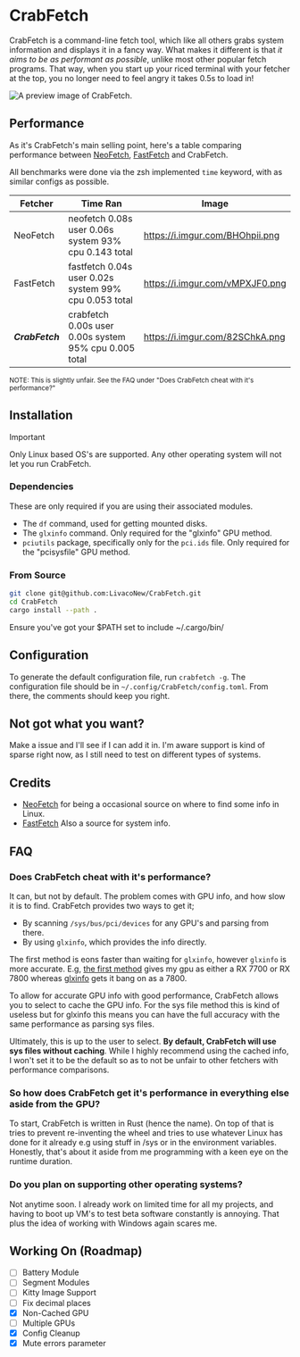 # CrabFetch
CrabFetch is a command-line fetch tool, which like all others grabs system information and displays it in a fancy way. What makes it different is that _it aims to be as performant as possible_, unlike most other popular fetch programs. That way, when you start up your riced terminal with your fetcher at the top, you no longer need to feel angry it takes 0.5s to load in!

![A preview image of CrabFetch.](https://i.imgur.com/sP5cgm2.png)


## Performance
As it's CrabFetch's main selling point, here's a table comparing performance between [NeoFetch](https://github.com/dylanaraps/neofetch), [FastFetch](https://github.com/fastfetch-cli/fastfetch) and CrabFetch.

All benchmarks were done via the zsh implemented `time` keyword, with as similar configs as possible.

| **Fetcher**     | **Time Ran**                                           | **Image**                       |
| --------------- | ------------------------------------------------------ | ------------------------------- |
| NeoFetch        | neofetch  0.08s user 0.06s system 93% cpu 0.143 total  | https://i.imgur.com/BHOhpii.png |
| FastFetch       | fastfetch  0.04s user 0.02s system 99% cpu 0.053 total | https://i.imgur.com/vMPXJF0.png |
| ***CrabFetch*** | crabfetch  0.00s user 0.00s system 95% cpu 0.005 total | https://i.imgur.com/82SChkA.png |

<sub>NOTE: This is slightly unfair. See the FAQ under "Does CrabFetch cheat with it's performance?"</sub>


## Installation
> [!IMPORTANT]
> Only Linux based OS's are supported. Any other operating system will not let you run CrabFetch.

### Dependencies
These are only required if you are using their associated modules.
- The `df` command, used for getting mounted disks.
- The `glxinfo` command. Only required for the "glxinfo" GPU method.
- `pciutils` package, specifically only for the `pci.ids` file. Only required for the "pcisysfile" GPU method.

### From Source
```sh
git clone git@github.com:LivacoNew/CrabFetch.git
cd CrabFetch
cargo install --path .
```
Ensure you've got your $PATH set to include ~/.cargo/bin/


## Configuration
To generate the default configuration file, run `crabfetch -g`.
The configuration file should be in `~/.config/CrabFetch/config.toml`. From there, the comments should keep you right.


## Not got what you want?
Make a issue and I'll see if I can add it in. I'm aware support is kind of sparse right now, as I still need to test on different types of systems.


## Credits
- [NeoFetch](https://github.com/dylanaraps/neofetch) for being a occasional source on where to find some info in Linux.
- [FastFetch](https://github.com/fastfetch-cli/fastfetch) Also a source for system info.


## FAQ
### Does CrabFetch cheat with it's performance?
It can, but not by default. The problem comes with GPU info, and how slow it is to find. CrabFetch provides two ways to get it;
- By scanning `/sys/bus/pci/devices` for any GPU's and parsing from there.
- By using `glxinfo`, which provides the info directly.

The first method is eons faster than waiting for `glxinfo`, however `glxinfo` is more accurate. E.g, [the first method](https://i.imgur.com/IzWCnlF.png) gives my gpu as either a RX 7700 or RX 7800 whereas [glxinfo](https://i.imgur.com/k7ds3ZK.png) gets it bang on as a 7800.

To allow for accurate GPU info with good performance, CrabFetch allows you to select to cache the GPU info. For the sys file method this is kind of useless but for glxinfo this means you can have the full accuracy with the same performance as parsing sys files.

Ultimately, this is up to the user to select. **By default, CrabFetch will use sys files without caching**. While I highly recommend using the cached info, I won't set it to be the default so as to not be unfair to other fetchers with performance comparisons.

### So how does CrabFetch get it's performance in everything else aside from the GPU?
To start, CrabFetch is written in Rust (hence the name). On top of that is tries to prevent re-inventing the wheel and tries to use whatever Linux has done for it already e.g using stuff in /sys or in the environment variables.
Honestly, that's about it aside from me programming with a keen eye on the runtime duration.

### Do you plan on supporting other operating systems?
Not anytime soon. I already work on limited time for all my projects, and having to boot up VM's to test beta software constantly is annoying. That plus the idea of working with Windows again scares me.


## Working On (Roadmap)
- [ ] Battery Module
- [ ] Segment Modules
- [ ] Kitty Image Support
- [ ] Fix decimal places
- [x] Non-Cached GPU
- [ ] Multiple GPUs
- [x] Config Cleanup
- [x] Mute errors parameter
